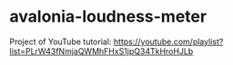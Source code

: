 # avalonia-loudness-meter
Project of YouTube tutorial: https://youtube.com/playlist?list=PLrW43fNmjaQWMhFHxS1jpQ34TkHroHJLb
